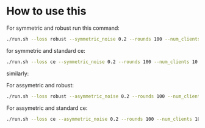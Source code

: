 # How to use this

For symmetric and robust run this command:
```sh
./run.sh --loss robust --symmetric_noise 0.2 --rounds 100 --num_clients 10 --folder outputs
```
for symmetric and standard ce:
```sh
./run.sh --loss ce --symmetric_noise 0.2 --rounds 100 --num_clients 10 --folder outputs
```

similarly:

For assymetric and robust:
```sh
./run.sh --loss robust --asymmetric_noise 0.2 --rounds 100 --num_clients 10 --folder outputs
```

For assymetric and standard ce:
```sh
./run.sh --loss ce --asymmetric_noise 0.2 --rounds 100 --num_clients 10 --folder outputs
```
